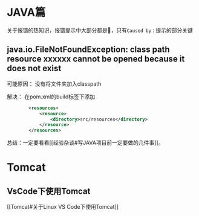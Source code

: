 # JAVA篇
关于报错的热知识，报错提示中大部分都是💩，只有`Caused by：`提示的部分关键
##  java.io.FileNotFoundException: class path resource xxxxxx cannot be opened because it does not exist
可能原因：
没有将文件夹加入classpath

解决：
在pom.xml的build标签下添加
```xml
        <resources>
            <resource>
                <directory>src/resources</directory>
            </resource>
        </resources>
```

总结：一定要看看[[经验杂谈#写JAVA项目前一定要做的几件事]]。


# Tomcat

## VsCode下使用Tomcat
[[Tomcat#关于Linux VS Code下使用Tomcat]]
